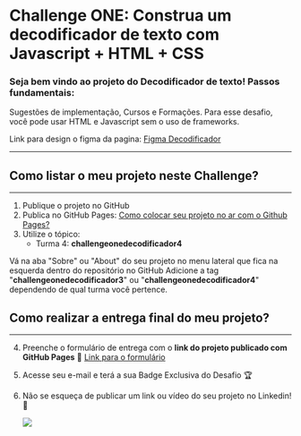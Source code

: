 
# Challenge ONE: Construa um decodificador de texto com Javascript + HTML + CSS

### Seja bem vindo ao projeto do Decodificador de texto! Passos fundamentais:
Sugestões de implementação, Cursos e Formações. Para esse desafio, você pode usar HTML e Javascript sem o uso de frameworks.

Link para design o figma da pagina: [Figma Decodificador](https://www.figma.com/file/tvFEYhVfZTjdJ5P24RGV21/Alura-Challenge---Desafio-1---L%C3%B3gica?node-id=2%3A213&t=1VKw5rAZrTi8JrAL-0)

---

## Como listar o meu projeto neste Challenge?
---

1) Publique o projeto no GitHub
2) Publica no GitHub Pages: [Como colocar seu projeto no ar com o Github Pages?](https://www.alura.com.br/artigos/como-colocar-projeto-no-ar-com-github-pages) 
3) Utilize o tópico:
     - Turma 4: **challengeonedecodificador4**


Vá na aba "Sobre" ou "About" do seu projeto no menu lateral que fica na esquerda dentro do repositório no GitHub
Adicione a tag "**challengeonedecodificador3**" ou "**challengeonedecodificador4**" dependendo de qual turma você pertence.


## Como realizar a entrega final do meu projeto?
---

4) Preenche o formulário de entrega com o **link do projeto publicado com GitHub Pages**
🔹 [Link para o formulário](https://lp.alura.com.br/alura-latam-entrega-challenge-one-portugues)

5) Acesse seu e-mail e terá a sua Badge Exclusiva do Desafio 🏆
6) Não se esqueça de publicar um link ou vídeo do seu projeto no Linkedin! 🏁

    <a href="https://www.linkedin.com/in/kleiton-santos-ab37b61bb/"><img src="https://img.shields.io/badge/-LinkedIn-%230077B5?style=for-the-badge&logo=linkedin&logoColor=white" target="_blank"></a>    
